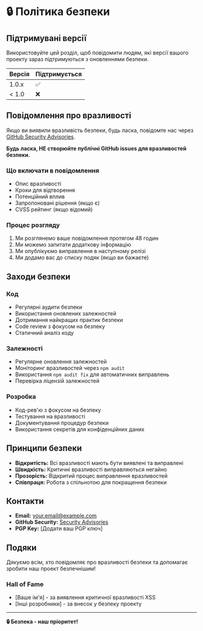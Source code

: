 # 🔒 Політика безпеки

## Підтримувані версії

Використовуйте цей розділ, щоб повідомити людям, які версії вашого проекту зараз підтримуються з оновленнями безпеки.

| Версія | Підтримується          |
| ------- | ----------------------- |
| 1.0.x   | :white_check_mark:      |
| < 1.0   | :x:                     |

## Повідомлення про вразливості

Якщо ви виявили вразливість безпеки, будь ласка, повідомте нас через [GitHub Security Advisories](https://github.com/Alex-Green-Oleksiy/Alex-Green-Oleksiy/security/advisories).

**Будь ласка, НЕ створюйте публічні GitHub issues для вразливостей безпеки.**

### Що включати в повідомлення

- Опис вразливості
- Кроки для відтворення
- Потенційний вплив
- Запропоновані рішення (якщо є)
- CVSS рейтинг (якщо відомий)

### Процес розгляду

1. Ми розглянемо ваше повідомлення протягом 48 годин
2. Ми можемо запитати додаткову інформацію
3. Ми опублікуємо виправлення в наступному релізі
4. Ми додамо вас до списку подяк (якщо ви бажаєте)

## Заходи безпеки

### Код

- Регулярні аудити безпеки
- Використання оновлених залежностей
- Дотримання найкращих практик безпеки
- Code review з фокусом на безпеку
- Статичний аналіз коду

### Залежності

- Регулярне оновлення залежностей
- Моніторинг вразливостей через `npm audit`
- Використання `npm audit fix` для автоматичних виправлень
- Перевірка ліцензій залежностей

### Розробка

- Код-рев'ю з фокусом на безпеку
- Тестування на вразливості
- Документування процедур безпеки
- Використання секретів для конфіденційних даних

## Принципи безпеки

* **Відкритість:** Всі вразливості мають бути виявлені та виправлені
* **Швидкість:** Критичні вразливості виправляються негайно
* **Прозорість:** Відкритий процес виправлення вразливостей
* **Співпраця:** Робота з спільнотою для покращення безпеки

## Контакти

- **Email:** your.email@example.com
- **GitHub Security:** [Security Advisories](https://github.com/Alex-Green-Oleksiy/Alex-Green-Oleksiy/security/advisories)
- **PGP Key:** [Додати ваш PGP ключ]

## Подяки

Дякуємо всім, хто повідомляє про вразливості безпеки та допомагає зробити наш проект безпечнішим!

### Hall of Fame

- [Ваше ім'я] - за виявлення критичної вразливості XSS
- [Інші розробники] - за внесок у безпеку проекту

---
**🔒 Безпека - наш пріоритет!** 